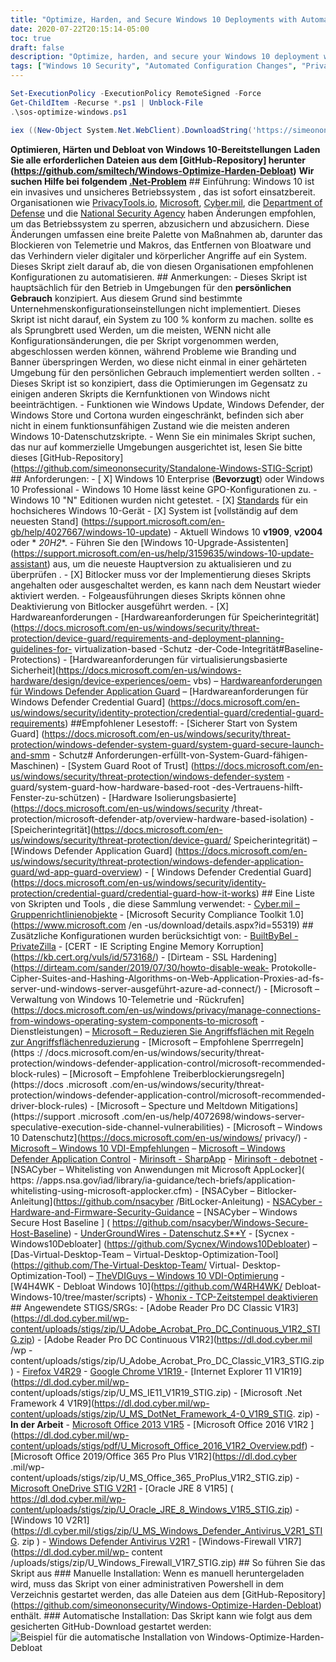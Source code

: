 ```yaml
---
title: "Optimize, Harden, and Secure Windows 10 Deployments with Automated Configuration Changes"
date: 2020-07-22T20:15:14-05:00
toc: true
draft: false
description: "Optimize, harden, and secure your Windows 10 deployment with automated configuration changes using this script from various security organizations."
tags: ["Windows 10 Security", "Automated Configuration Changes", "PrivacyTools.io", "Microsoft", "Cyber.mil", "Department of Defense", "National Security Agency", "Telemetry Blocking", "Macro Blocking", "Bloatware Removal", "Physical Attack Prevention", "Personal Use Environments", "Enterprise Environments", "Bitlocker Suspension", "Hardware Requirements", "System Guard Secure Launch", "Windows Defender Application Guard", "Windows Defender Credential Guard", "STIGS/SRGs", "Security Compliance"]
---
```

```powershell
Set-ExecutionPolicy -ExecutionPolicy RemoteSigned -Force
Get-ChildItem -Recurse *.ps1 | Unblock-File
.\sos-optimize-windows.ps1
```
```powershell
iex ((New-Object System.Net.WebClient).DownloadString('https://simeononsecurity.ch/scripts/windowsoptimizeandharden.ps1'))
```

**Optimieren, Härten und Debloat von Windows 10-Bereitstellungen** **Laden Sie alle erforderlichen Dateien aus dem [GitHub-Repository] herunter (https://github.com/smiltech/Windows-Optimize-Harden-Debloat)** **Wir suchen Hilfe bei folgendem [.Net-Problem](https://github.com/simeononsecurity/Windows-Optimize-Harden-Debloat/issues/3)** ## Einführung: Windows 10 ist ein invasives und unsicheres Betriebssystem , das ist sofort einsatzbereit. Organisationen wie [PrivacyTools.io](https://PrivacyTools.io), [Microsoft](https://microsoft.com), [Cyber.mil](https://public.cyber.mil), die [Department of Defense](https://dod.gov) und die [National Security Agency](https://www.nsa.gov/) haben Änderungen empfohlen, um das Betriebssystem zu sperren, abzusichern und abzusichern. Diese Änderungen umfassen eine breite Palette von Maßnahmen ab, darunter das Blockieren von Telemetrie und Makros, das Entfernen von Bloatware und das Verhindern vieler digitaler und körperlicher Angriffe auf ein System. Dieses Skript zielt darauf ab, die von diesen Organisationen empfohlenen Konfigurationen zu automatisieren. ## Anmerkungen: - Dieses Skript ist hauptsächlich für den Betrieb in Umgebungen für den **persönlichen Gebrauch** konzipiert. Aus diesem Grund sind bestimmte Unternehmenskonfigurationseinstellungen nicht implementiert. Dieses Skript ist nicht darauf, ein System zu 100 % konform zu machen. sollte es als Sprungbrett used Werden, um die meisten, WENN nicht alle Konfigurationsänderungen, die per Skript vorgenommen werden, abgeschlossen werden können, während Probleme wie Branding und Banner überspringen Werden, wo diese nicht einmal in einer gehärteten Umgebung für den persönlichen Gebrauch implementiert werden sollten . - Dieses Skript ist so konzipiert, dass die Optimierungen im Gegensatz zu einigen anderen Skripts die Kernfunktionen von Windows nicht beeinträchtigen. - Funktionen wie Windows Update, Windows Defender, der Windows Store und Cortona wurden eingeschränkt, befinden sich aber nicht in einem funktionsunfähigen Zustand wie die meisten anderen Windows 10-Datenschutzskripte. - Wenn Sie ein minimales Skript suchen, das nur auf kommerzielle Umgebungen ausgerichtet ist, lesen Sie bitte dieses [GitHub-Repository] (https://github.com/simeononsecurity/Standalone-Windows-STIG-Script) ## Anforderungen: - [ X] Windows 10 Enterprise (**Bevorzugt**) oder Windows 10 Professional - Windows 10 Home lässt keine GPO-Konfigurationen zu. - Windows 10 &quot;N&quot; Editionen wurden nicht getestet. - [X] [Standards](https://docs.microsoft.com/en-us/windows-hardware/design/device-experiences/oem-highly-secure) für ein hochsicheres Windows 10-Gerät - [X] System ist [vollständig auf dem neuesten Stand] (https://support.microsoft.com/en-gb/help/4027667/windows-10-update) - Aktuell Windows 10 **v1909**, **v2004** oder * *20H2**. - Führen Sie den [Windows 10-Upgrade-Assistenten] (https://support.microsoft.com/en-us/help/3159635/windows-10-update-assistant) aus, um die neueste Hauptversion zu aktualisieren und zu überprüfen . - [X] Bitlocker muss vor der Implementierung dieses Skripts angehalten oder ausgeschaltet werden, es kann nach dem Neustart wieder aktiviert werden. - Folgeausführungen dieses Skripts können ohne Deaktivierung von Bitlocker ausgeführt werden. - [X] Hardwareanforderungen - [Hardwareanforderungen für Speicherintegrität] (https://docs.microsoft.com/en-us/windows/security/threat-protection/device-guard/requirements-and-deployment-planning-guidelines-for- virtualization-based -Schutz -der-Code-Integrität#Baseline-Protections) - [Hardwareanforderungen für virtualisierungsbasierte Sicherheit](https://docs.microsoft.com/en-us/windows-hardware/design/device-experiences/oem- vbs) – [Hardwareanforderungen für Windows Defender Application Guard](https://docs.microsoft.com/en-us/windows/security/threat-protection/windows-defender-application-guard/reqs-wd-app-guard) – [Hardwareanforderungen für Windows Defender Credential Guard] (https://docs.microsoft.com/en-us/windows/security/identity-protection/credential-guard/credential-guard-requirements) ##Empfohlener Lesestoff: - [Sicherer Start von System Guard] (https://docs.microsoft.com/en-us/windows/security/threat-protection/windows-defender-system-guard/system-guard-secure-launch-and-smm - Schutz# Anforderungen-erfüllt-von-System-Guard-fähigen-Maschinen) - [System Guard Root of Trust] (https://docs.microsoft.com/en-us/windows/security/threat-protection/windows-defender-system -guard/system-guard-how-hardware-based-root -des-Vertrauens-hilft-Fenster-zu-schützen) - [Hardware Isolierungsbasierte](https://docs.microsoft.com/en-us/windows/security /threat-protection/microsoft-defender-atp/overview-hardware-based-isolation) - [Speicherintegrität](https://docs.microsoft.com/en-us/windows/security/threat-protection/device-guard/ Speicherintegrität) – [Windows Defender Application Guard] (https://docs.microsoft.com/en-us/windows/security/threat-protection/windows-defender-application-guard/wd-app-guard-overview) - [ Windows Defender Credential Guard] (https://docs.microsoft.com/en-us/windows/security/identity-protection/credential-guard/credential-guard-how-it-works) ## Eine Liste von Skripten und Tools , die diese Sammlung verwendet: - [Cyber.mil – Gruppenrichtlinienobjekte](https://public.cyber.mil/stigs/gpo/) - [Microsoft Security Compliance Toolkit 1.0](https://www.microsoft.com /en -us/download/details.aspx?id=55319) ## Zusätzliche Konfigurationen wurden berücksichtigt von: - [BuiltByBel - PrivateZilla](https://github.com/builtbybel/privatezilla) - [CERT - IE Scripting Engine Memory Korruption] (https://kb.cert.org/vuls/id/573168/) - [Dirteam - SSL Hardening](https://dirteam.com/sander/2019/07/30/howto-disable-weak- Protokolle- Cipher-Suites-and-Hashing-Algorithms-on-Web-Application-Proxies-ad-fs-server-und-windows-server-ausgeführt-azure-ad-connect/) - [Microsoft – Verwaltung von Windows 10-Telemetrie und -Rückrufen] (https://docs.microsoft.com/en-us/windows/privacy/manage-connections-from-windows-operating-system-components-to-microsoft -Dienstleistungen) – [Microsoft – Reduzieren Sie Angriffsflächen mit Regeln zur Angriffsflächenreduzierung](https://docs.microsoft.com/en-us/windows/security/threat-protection/microsoft-defender-atp/attack-surface-reduction) - [Microsoft – Empfohlene Sperrregeln](https :/ /docs.microsoft.com/en-us/windows/security/threat-protection/windows-defender-application-control/microsoft-recommended-block-rules) – [Microsoft – Empfohlene Treiberblockierungsregeln](https://docs .microsoft .com/en-us/windows/security/threat-protection/windows-defender-application-control/microsoft-recommended-driver-block-rules) - [Microsoft – Specture und Meltdown Mitigations] (https://support .microsoft .com/en-us/help/4072698/windows-server-speculative-execution-side-channel-vulnerabilities) - [Microsoft – Windows 10 Datenschutz](https://docs.microsoft.com/en-us/windows/ privacy/) - [Microsoft – Windows 10 VDI-Empfehlungen](https://docs.microsoft.com/en-us/windows-server/remote/remote-desktop-services/rds_vdi-recommendations-1909) – [ Microsoft – Windows Defender Application Control](https://docs.microsoft.com/en-us/windows/security/threat-protection/windows-defender-application-control/windows-defender-application-control-design-Führung) - [ Mirinsoft - SharpApp](https://github.com/builtbybel/sharpapp) - [Mirinsoft - debotnet](https://github.com/builtbybel/debotnet) - [NSACyber – Whitelisting von Anwendungen mit Microsoft AppLocker]( https: //apps.nsa.gov/iad/library/ia-guidance/tech-briefs/application-whitelisting-using-microsoft-applocker.cfm) - [NSACyber – Bitlocker-Anleitung](https://github.com/nsacyber /BitLocker-Anleitung) - [NSACyber - Hardware-and-Firmware-Security-Guidance](https://github.com/nsacyber/Hardware-and-Firmware-Security-Guidance) – [NSACyber – Windows Secure Host Baseline ] ( https://github.com/nsacyber/Windows-Secure-Host-Baseline) - [UnderGroundWires - Datenschutz.S**Y](https://github.com/undergroundwires/privacy.sexy) - [Sycnex - Windows10Debloater] (https://github.com/Sycnex/Windows10Debloater) – [Das-Virtual-Desktop-Team – Virtual-Desktop-Optimization-Tool](https://github.com/The-Virtual-Desktop-Team/ Virtual- Desktop-Optimization-Tool) – [TheVDIGuys – Windows 10 VDI-Optimierung](https://github.com/TheVDIGuys/Windows_10_VDI_Optimize) - [W4H4WK - Debloat Windows 10](https://github.com/W4RH4WK/ Debloat- Windows-10/tree/master/scripts) - [Whonix - TCP-Zeitstempel deaktivieren](https://www.whonix.org/wiki/Disable_TCP_and_ICMP_Timestamps) ## Angewendete STIGS/SRGs: - [Adobe Reader Pro DC Classic V1R3] (https://dl.dod.cyber.mil/wp-content/uploads/stigs/zip/U_Adobe_Acrobat_Pro_DC_Continuous_V1R2_STIG.zip) - [Adobe Reader Pro DC Continuous V1R2](https://dl.dod.cyber.mil /wp -content/uploads/stigs/zip/U_Adobe_Acrobat_Pro_DC_Classic_V1R3_STIG.zip) - [Firefox V4R29](https://dl.dod.cyber.mil/wp-content/uploads/stigs/zip/U_MOZ_FireFox_V4R29_STIG.zip) - [Google Chrome V1R19 ](https://dl.dod.cyber.mil/wp-content/uploads/stigs/zip/U_Google_Chrome_V1R19_STIG.zip) - [Internet Explorer 11 V1R19](https://dl.dod.cyber.mil/wp- content/uploads/stigs/zip/U_MS_IE11_V1R19_STIG.zip) - [Microsoft .Net Framework 4 V1R9](https://dl.dod.cyber.mil/wp-content/uploads/stigs/zip/U_MS_DotNet_Framework_4-0_V1R9_STIG. zip) - **In der Arbeit** - [Microsoft Office 2013 V1R5](https://dl.dod.cyber.mil/wp-content/uploads/stigs/zip/U_MicrosoftOffice2013_V1R5_Overview.zip) - [Microsoft Office 2016 V1R2 ] (https://dl.dod.cyber.mil/wp-content/uploads/stigs/pdf/U_Microsoft_Office_2016_V1R2_Overview.pdf) - [Microsoft Office 2019/Office 365 Pro Plus V1R2](https://dl.dod.cyber .mil/wp-content/uploads/stigs/zip/U_MS_Office_365_ProPlus_V1R2_STIG.zip) - [Microsoft OneDrive STIG V2R1](https://dl.cyber.mil/stigs/zip/U_MS_OneDrive_V2R1_STIG.zip) - [Oracle JRE 8 V1R5] ( https://dl.dod.cyber.mil/wp-content/uploads/stigs/zip/U_Oracle_JRE_8_Windows_V1R5_STIG.zip) - [Windows 10 V2R1](https://dl.cyber.mil/stigs/zip/U_MS_Windows_Defender_Antivirus_V2R1_STIG. zip ) - [Windows Defender Antivirus V2R1](https://dl.cyber.mil/stigs/zip/U_MS_Windows_Defender_Antivirus_V2R1_STIG.zip) - [Windows-Firewall V1R7](https://dl.dod.cyber.mil/wp- content /uploads/stigs/zip/U_Windows_Firewall_V1R7_STIG.zip) ## So führen Sie das Skript aus ### Manuelle Installation: Wenn es manuell heruntergeladen wird, muss das Skript von einer administrativen Powershell in dem Verzeichnis gestartet werden, das alle Dateien aus dem [GitHub-Repository] (https://github.com/simeononsecurity/Windows-Optimize-Harden-Debloat) enthält. ### Automatische Installation: Das Skript kann wie folgt aus dem gesicherten GitHub-Download gestartet werden: <img src="https://raw.githubusercontent.com/simeononsecurity/Windows-Optimize-Harden-Debloat/master/.github/images/w10automatic.gif" alt="Beispiel für die automatische Installation von Windows-Optimize-Harden-Debloat">